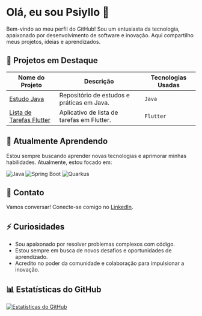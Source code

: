 # Olá, eu sou Psiyllo 👋

Bem-vindo ao meu perfil do GitHub! Sou um entusiasta da tecnologia, apaixonado por desenvolvimento de software e inovação. Aqui compartilho meus projetos, ideias e aprendizados.

## 🔭 Projetos em Destaque

| Nome do Projeto                   | Descrição                                   | Tecnologias Usadas       |
|-----------------------------------|---------------------------------------------|--------------------------|
| [Estudo Java](https://github.com/Psiyllo/Estudo-java) | Repositório de estudos e práticas em Java.  | `Java`                   |
| [Lista de Tarefas Flutter](https://github.com/Psiyllo/Lista_Tarefas_Flutter) | Aplicativo de lista de tarefas em Flutter.  | `Flutter`                |

## 🌱 Atualmente Aprendendo

Estou sempre buscando aprender novas tecnologias e aprimorar minhas habilidades. Atualmente, estou focado em:

![Java](https://img.shields.io/badge/-Java-orange)
![Spring Boot](https://img.shields.io/badge/-Spring%20Boot-brightgreen)
![Quarkus](https://img.shields.io/badge/-Quarkus-red)

## 💬 Contato

Vamos conversar! Conecte-se comigo no [LinkedIn](https://www.linkedin.com/in/paulo-césar-alves-cabral-73a538242/).

## ⚡ Curiosidades

- Sou apaixonado por resolver problemas complexos com código.
- Estou sempre em busca de novos desafios e oportunidades de aprendizado.
- Acredito no poder da comunidade e colaboração para impulsionar a inovação.

## 📊 Estatísticas do GitHub

[![Estatísticas do GitHub](https://github-readme-stats.vercel.app/api?username=Psiyllo&show_icons=true&theme=dark)](https://github.com/Psiyllo)
